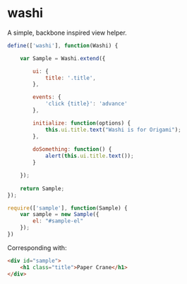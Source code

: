washi
=====

A simple, backbone inspired view helper.

```javascript
define(['washi'], function(Washi) {

	var Sample = Washi.extend({

		ui: {
			title: '.title',
		},

		events: {
			'click {title}': 'advance'
		},

		initialize: function(options) {
			this.ui.title.text("Washi is for Origami");
		},
		
		doSomething: function() {
			alert(this.ui.title.text());			
		}

	});
	
	return Sample;
});

require(['sample'], function(Sample) {
	var sample = new Sample({
		el: "#sample-el"
	});
})
```

Corresponding with:

```html
<div id="sample">
    <h1 class="title">Paper Crane</h1>
</div>
```
